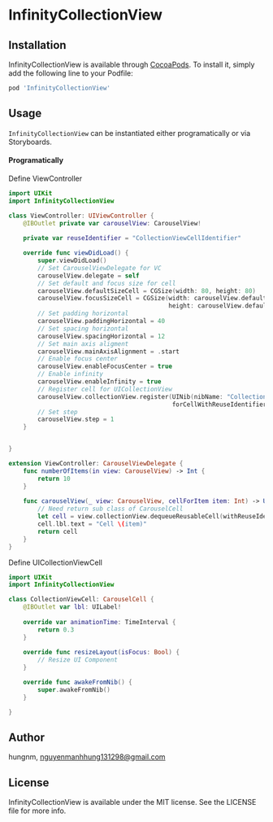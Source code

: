 # InfinityCollectionView

## Installation

InfinityCollectionView is available through [CocoaPods](http://cocoapods.org). To install
it, simply add the following line to your Podfile:

```ruby
pod 'InfinityCollectionView'
```

## Usage

`InfinityCollectionView` can be instantiated either programatically or via Storyboards.

#### Programatically

Define ViewController

```swift
import UIKit
import InfinityCollectionView

class ViewController: UIViewController {
    @IBOutlet private var carouselView: CarouselView!
    
    private var reuseIdentifier = "CollectionViewCellIdentifier"

    override func viewDidLoad() {
        super.viewDidLoad()
        // Set CarouselViewDelegate for VC
        carouselView.delegate = self
        // Set default and focus size for cell
        carouselView.defaultSizeCell = CGSize(width: 80, height: 80)
        carouselView.focusSizeCell = CGSize(width: carouselView.defaultSizeCell.width * 1.2,
                                            height: carouselView.defaultSizeCell.height * 1.2)
        // Set padding horizontal
        carouselView.paddingHorizontal = 40
        // Set spacing horizontal
        carouselView.spacingHorizontal = 12
        // Set main axis aligment
        carouselView.mainAxisAlignment = .start
        // Enable focus center
        carouselView.enableFocusCenter = true
        // Enable infinity
        carouselView.enableInfinity = true
        // Register cell for UICollectionView
        carouselView.collectionView.register(UINib(nibName: "CollectionViewCell", bundle: .main),
                                             forCellWithReuseIdentifier: reuseIdentifier)
        // Set step
        carouselView.step = 1
    }


}

extension ViewController: CarouselViewDelegate {
    func numberOfItems(in view: CarouselView) -> Int {
        return 10
    }
    
    func carouselView(_ view: CarouselView, cellForItem item: Int) -> UICollectionViewCell {
        // Need return sub class of CarouselCell
        let cell = view.collectionView.dequeueReusableCell(withReuseIdentifier: reuseIdentifier, for: IndexPath(item: item, section: 0)) as! CollectionViewCell
        cell.lbl.text = "Cell \(item)"
        return cell
    }
}
```

Define UICollectionViewCell

```swift
import UIKit
import InfinityCollectionView

class CollectionViewCell: CarouselCell {
    @IBOutlet var lbl: UILabel!
    
    override var animationTime: TimeInterval {
        return 0.3
    }
    
    override func resizeLayout(isFocus: Bool) {
        // Resize UI Component
    }

    override func awakeFromNib() {
        super.awakeFromNib()
    }

}

```

## Author

hungnm, nguyenmanhhung131298@gmail.com

## License

InfinityCollectionView is available under the MIT license. See the LICENSE file for more info.
